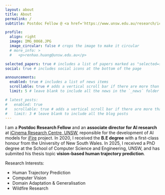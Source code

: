 ```yaml
---
layout: about
title: About
permalink: /
subtitle: Postdoc Fellow @ <a href='https://www.unsw.edu.au/research/icinema'>iCinema Research Centre</a>. UNSW, Sydney, AU.

profile:
  align: right
  image: IMG_0068.JPG
  image_circular: false # crops the image to make it circular
  # more_info: >
  #   <p>renhao.huang@unsw.edu.au</p>

selected_papers: true # includes a list of papers marked as "selected={true}"
social: true # includes social icons at the bottom of the page

announcements:
  enabled: true # includes a list of news items
  scrollable: true # adds a vertical scroll bar if there are more than 3 news items
  limit: 5 # leave blank to include all the news in the `_news` folder

# latest_posts:
#   enabled: true
#   scrollable: true # adds a vertical scroll bar if there are more than 3 new posts items
#   limit: 3 # leave blank to include all the blog posts
---
```


I am a **Postdoc Research Fellow** and an **associate director for AI research** at <a href='https://www.unsw.edu.au/research/icinema'>iCinema Research Centre, UNSW</a>, reponsible for the development of AI models for <a href="https://www.unsw.edu.au/research/icinema/our-research/projects/ifire">iFire</a> project. In 2020, I received the **B.E degree** with a first-class honour from the University of New South Wales. In 2025, I received a PhD degree at the School of Computer Science and Engineering, UNSW, and has submited his thesis topic **vision-based human trajectory prediction**. 

Research Interests:
<ul>
  <li> Human Trajectory Prediction</li>
  <li> Computer Vision</li>
  <li> Domain Adaptation & Generalisation</li>
  <li> Wildfire Research</li>
</ul>

<!-- * Human Trajectory Prediction
* Semantic Segmentation
* Wildfire Research -->


<!-- Write your biography here. Tell the world about yourself. Link to your favorite [subreddit](http://reddit.com). You can put a picture in, too. The code is already in, just name your picture `prof_pic.jpg` and put it in the `img/` folder.

Put your address / P.O. box / other info right below your picture. You can also disable any of these elements by editing `profile` property of the YAML header of your `_pages/about.md`. Edit `_bibliography/papers.bib` and Jekyll will render your [publications page](/al-folio/publications/) automatically.

Link to your social media connections, too. This theme is set up to use [Font Awesome icons](https://fontawesome.com/) and [Academicons](https://jpswalsh.github.io/academicons/), like the ones below. Add your Facebook, Twitter, LinkedIn, Google Scholar, or just disable all of them. -->
